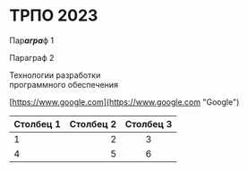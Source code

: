 # ТРПО 2023
Пар***агра***ф 1

Параграф 2

Технологии разработки  
программного обеспечения

[https://www.google.com](https://www.google.com "Google")

| Столбец 1 | Столбец 2 | Столбец 3 |
|-|-:|:-:|
|1          |2          |3
|4          |5          |6
